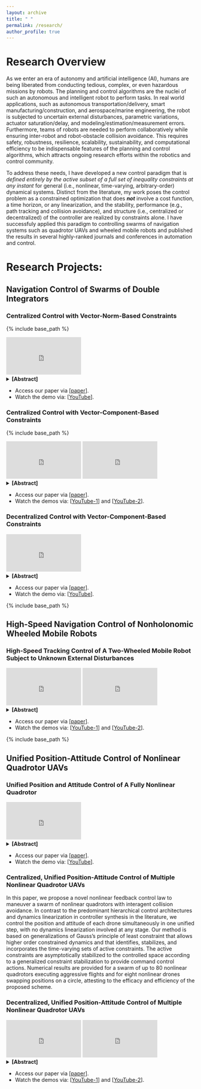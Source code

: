 ```yaml
---
layout: archive
title: " "
permalink: /research/
author_profile: true
---
```


# Research Overview 

As we enter an era of autonomy and artificial intelligence (AI), humans are being liberated from conducting tedious, complex, or even hazardous missions by robots. The planning and control algorithms are the nuclei of such an autonomous and intelligent robot to perform tasks. In real world applications, such as autonomous transportation/delivery, smart manufacturing/construction, and aerospace/marine engineering, the robot is subjected to uncertain external disturbances, parametric variations, actuator saturation/delay, and modeling/estimation/measurement errors. Furthermore, teams of robots are needed to perform collaboratively while ensuring inter-robot and robot-obstacle collision avoidance. This requires safety, robustness, resilience, scalability, sustainability, and computational efficiency to be indispensable features of the planning and control algorithms, which attracts ongoing research efforts within the robotics and control community.  

To address these needs, I have developed a new control paradigm that is _defined entirely by the active subset of a full set of inequality constraints at any instant_ for general (i.e., nonlinear, time-varying, arbitrary-order) dynamical systems. Distinct from the literature, my work poses the control problem as a constrained optimization that does **_not_** involve a cost function, a time horizon, or any linearization, and the stability, performance (e.g., path tracking and collision avoidance), and structure (i.e., centralized or decentralized) of the controller are realized by constraints alone. I have successfuly applied this paradigm to controlling swarms of navigation systems such as quadrotor UAVs and wheeled mobile robots and published the results in several highly-ranked journals and conferences in automation and control. 

<!---
I propose a new control paradigm for general dynamical systems such as robots in my dissertation by rejuvenating a fundamental principle conceived by the polymath Gauss in 1829. The methodology poses the control problem at hand as a constrained minimization problem whose objective function, the unconstrained dynamics, is always satisfied. The performance of e.g., virtual leader tracking and collision avoidance and the controller structure (i.e., centralized or decentralized) are achieved by constraints alone. This approach has been applied to the navigation control of hundreds of double integrators, nonlinear quadrotor drones, and two-wheeled mobile robots. I feel humbled and excited that my method is recognized by highly-ranked journals and conferences in automation and control. 
--> 

# Research Projects:

## Navigation Control of Swarms of Double Integrators 

### Centralized Control with Vector-Norm-Based Constraints 

{% include base_path %}

[//]: # (<center>)

[//]: # (  <img src="../images/TAC22/100Agent-path.jpeg" width="50%" />)

[//]: # (</center>)

<iframe width="200" height="100" src="https://www.youtube.com/embed/HkIxFIba1sI" title="100-agent swarm navigation and control;" frameborder="0" allow="accelerometer; autoplay; clipboard-write; encrypted-media; gyroscope; picture-in-picture; web-share" allowfullscreen></iframe>

<details>
  <summary><b>[Abstract]</b></summary>

Multiagent navigation systems present opportunities for many applications due to their agility and cooperation. In any multiagent navigation system, it is critical that actual interagent collisions are strictly prevented. In this article, we present a solution to the 2-D multiagent navigation problem with collision avoidance. Our solution to this problem is based on a novel extension to Gauss's principle of least constraint (GPLC), in which a fixed set of strict equality constraints is replaced by time-varying sets of active inequality constraints. To the best of our knowledge, this is the first instance that extends GPLC with dynamic incorporation and stabilization of active inequality constraints and with actuator delay and saturation. Herein, the dynamics of a collision-free multiagent system satisfies the Karush-Kuhn-Tucker conditions. Active inequality constraints enforce collision avoidance, leader following, and agglomeration behaviors, and they are stabilized using Baumgarte's error stabilization approach. We show that in dense configurations, the positional arrangement of the agents can lead to linearly dependent constraints, and we propose specialized solutions involving QR decomposition and regularization. The efficacy and efficiency of the proposed method are demonstrated by a dimensional analysis of a worst-case scenario and numerical studies of up to 100 agents tracking a prescribed virtual leader.
</details>

- Access our paper via [[paper](https://ieeexplore.ieee.org/document/9354990)].
- Watch the demo via: [[YouTube](https://youtu.be/HkIxFIba1sI)].


### Centralized Control with Vector-Component-Based Constraints 

{% include base_path %}

[//]: # (<center>)

[//]: # (  <img src="../images/CDC21/2Agent-path.png" width="50%" />)

[//]: # (</center>)

<iframe width="200" height="100" src="https://www.youtube.com/embed/ogNqEoryYIQ" title="Two-Agent Deadlock Resolution;" frameborder="0" allow="accelerometer; autoplay; clipboard-write; encrypted-media; gyroscope; picture-in-picture; web-share" allowfullscreen></iframe>

[//]: # (<center>)

[//]: # (  <img src="../images/CDC21/2Swarm-path.png" width="40%" />)

[//]: # (</center>)

<iframe width="200" height="100" src="https://www.youtube.com/embed/10CXrmDop48" title="Two 15-Agent Swarms Deadlock Resolution;" frameborder="0" allow="accelerometer; autoplay; clipboard-write; encrypted-media; gyroscope; picture-in-picture; web-share" allowfullscreen></iframe>

<details>
  <summary><b>[Abstract]</b></summary>

This paper presents a nonlinear and discontinuous control scheme for two-dimensional (2-D) multi-agent multi-swarm navigation that resolves deadlocks, without heuristics, by agents reacting purely to their constrained dynamics. The method is based on extensions of Gauss's Principle of Least Constraint that dynamically identify, incorporate, and stabilize time-varying sets of constraints and that integrate actuator saturation and delay. The deadlocks are naturally resolved by formulating the 2-D leader following and collision avoidance requirements as decomposed inequality constraints along the X and Y axes and by asymmetrically assigning zero collision avoidance constraint value to a specific branch. Numerical results are presented for two agents and two 15-agent swarms resolving nominal deadlocks at a computation time order of 10 microseconds, demonstrating the efficacy and efficiency of the proposed approach.
</details>

- Access our paper via [[paper](https://ieeexplore.ieee.org/document/9683102)].
- Watch the demos via: [[YouTube-1](https://youtu.be/ogNqEoryYIQ)] and [[YouTube-2](https://youtu.be/10CXrmDop48)].

### Decentralized Control with Vector-Component-Based Constraints 

<iframe width="200" height="100" src="https://www.youtube.com/embed/C0_q3lxDYyY" title="Fully Decentralized Navigation Control of 200 Agents;" frameborder="0" allow="accelerometer; autoplay; clipboard-write; encrypted-media; gyroscope; picture-in-picture; web-share" allowfullscreen></iframe>

<details>
  <summary><b>[Abstract]</b></summary>

In this letter, we introduce a decentralized, nonlinear, discontinuous, and computationally simple control law for large scale multiagent navigation systems. The control is based on extending Gauss's principle of least constraint with a dynamic incorporation of inequality constraints, actuator saturation, and actuator dynamics. With no individual path planner, each agent executes its motion and generates its control actions by reacting solely to the evolution of its constrained dynamics, which is equivalent to solving a linear matrix equation with a dimension up to around 20 without iteration at each time instant. Numerical experiments are conducted on hundreds of two-dimensional (2-D) double integrators subjected to path and collision constraints, demonstrating the promise of the proposed method.

</details>

- Access our paper via [[paper](https://ieeexplore.ieee.org/document/9763476)].
- Watch the demo via: [[YouTube](https://youtu.be/C0_q3lxDYyY)].

{% include base_path %}

## High-Speed Navigation Control of Nonholonomic Wheeled Mobile Robots

### High-Speed Tracking Control of A Two-Wheeled Mobile Robot Subject to Unknown External Disturbances

<iframe width="200" height="100" src="https://www.youtube.com/embed/RdBtaXrZVq8" title="Tracking Control of A High-Speed, Differential Drive Wheeled Mobile Robot under Sinusoidal Forcing;" frameborder="0" allow="accelerometer; autoplay; clipboard-write; encrypted-media; gyroscope; picture-in-picture; web-share" allowfullscreen></iframe>

<iframe width="200" height="100" src="https://www.youtube.com/embed/hPRplXrn8HQ" title="Tracking Control of A High-Speed, Differential Drive Wheeled Mobile Robot under Gaussian Forcing;" frameborder="0" allow="accelerometer; autoplay; clipboard-write; encrypted-media; gyroscope; picture-in-picture; web-share" allowfullscreen></iframe>

<details>
  <summary><b>[Abstract]</b></summary>

This paper presents a computationally efficient, heuristic-free, and nonlinear feedback control framework for the tracking control of the position and orientation of a differential drive wheeled mobile robot (WMR) subjected to high-speed maneuvers and external disturbances. We synthesize the control law by an extension of Gauss’s principle of least constraint with dynamic incorporation of holonomic and nonholonomic equality constraints and with coordinate transformation. The command control actions for the WMR’s constrained dynamics result from solving a linear matrix equation (a Karush-Kuhn-Tucker system) at each point in time. No dynamics linearization or iterative solution is involved in the framework. Numerical experiments of a high-speed, differential drive WMR under sinusoidal and Gaussian external disturbances are presented to showcase the effectiveness of the proposed method.

</details>

- Access our paper via [[paper](https://ieeexplore.ieee.org/document/10156242)].
- Watch the demos via: [[YouTube-1](https://youtu.be/RdBtaXrZVq8)] and [[YouTube-2](https://youtu.be/hPRplXrn8HQ)].

{% include base_path %}

## Unified Position-Attitude Control of Nonlinear Quadrotor UAVs

### Unified Position and Attitude Control of A Fully Nonlinear Quadrotor

<iframe width="200" height="100" src="https://www.youtube.com/embed/-1QB2EVS2fQ" title="Unified Position and Attitude Control of A Fully Nonlinear Quadrotor;" frameborder="0" allow="accelerometer; autoplay; clipboard-write; encrypted-media; gyroscope; picture-in-picture; web-share" allowfullscreen></iframe>

<details>
  <summary><b>[Abstract]</b></summary>

This paper presents a departure from hierarchical cascade methods to control the position and attitude of a fully nonlinear quadrotor. The paper presents a nonlinear feedback control scheme that simultaneously controls position and attitude. The proposed method is based on a generalization of the Gauss's Principle of Least Constraint (GPLC) for higherorder constrained dynamical systems. By double differentiating the rigid-body position dynamics of a fully nonlinear quadrotor with respect to time, the translational and rotational dynamics become fully coupled at the levels of snap and angular acceleration, and the quadrotor is turned into a fully actuated system in a reduced configuration space. A generalized Baumgarte's error stabilization (BES) is developed to asymptotically drive constraint errors to zero. The nonlinear control law is due purely to the natural evolution of constrained system dynamics. To the best of our knowledge, this is the first instance that GPLC and BES are both extended to higher-order systems and that the control scheme for the position and attitude of a quadrotor is unified into one step by making use of its fully nonlinear constrained dynamics. The efficiency and efficacy of the proposed method is demonstrated by numerical experiments on a quadrotor tracking a prescribed conical spiral.

</details>

- Access our paper via [[paper](https://ieeexplore.ieee.org/document/9483358)].
- Watch the demo via: [[YouTube](https://youtu.be/C0_q3lxDYyY)].


### Centralized, Unified Position-Attitude Control of Multiple Nonlinear Quadrotor UAVs

In this paper, we propose a novel nonlinear feedback control law to maneuver a swarm of nonlinear quadrotors with interagent collision avoidance. In contrast to the predominant hierarchical control architectures and dynamics linearization in controller synthesis in the literature, we control the position and attitude of each drone simultaneously in one unified step, with no dynamics linearization involved at any stage. Our method is based on generalizations of Gauss’s principle of least constraint that allows higher order constrained dynamics and that identifies, stabilizes, and incorporates the time-varying sets of active constraints. The active constraints are asymptotically stabilized to the controlled space according to a generalized constraint stabilization to provide command control actions. Numerical results are provided for a swarm of up to 80 nonlinear quadrotors executing aggressive flights and for eight nonlinear drones swapping positions on a circle, attesting to the efficacy and efficiency of the proposed scheme.

### Decentralized, Unified Position-Attitude Control of Multiple Nonlinear Quadrotor UAVs

<iframe width="200" height="100" src="https://www.youtube.com/embed/HyypDPPdLzk" title="Decentralized Unified Position-Attitude Control of 10 Nonlinear Quadrotor UAVs Following a Virtual Leader;" frameborder="0" allow="accelerometer; autoplay; clipboard-write; encrypted-media; gyroscope; picture-in-picture; web-share" allowfullscreen></iframe>

<iframe width="200" height="100" src="https://www.youtube.com/embed/ZAmDssH8h74" title="Decentralized Unified Position-Attitude Control of 8 Nonlinear Quadrotor UAVs Swapping Positions on A Circle;" frameborder="0" allow="accelerometer; autoplay; clipboard-write; encrypted-media; gyroscope; picture-in-picture; web-share" allowfullscreen></iframe>

<details>
  <summary><b>[Abstract]</b></summary>

In this paper, we propose a fully decentralized, nonlinear feedback control law to maneuver multiple nonlinear quadrotor UAVs with interagent collision avoidance and natural deadlock resolution. Most existing work on this problem adopts a cascaded position-attitude control scheme and utilizes linearized dynamics in controller synthesis. In this work, each UAV controls its position and attitude simultaneously in one unified step, with no dynamics linearization involved at any stage. The proposed scheme is based on a generalization of Gauss’s principle of least constraint that allows constrained systems of any order and any type and that identifies, differentiates, stabilizes, partitions, and incorporates the active constraints at each time instant. The control actions result from asymptotically stabilizing the active constraints by user-specified natural frequencies and damping ratios according to a generalized constraint stabilization. Two numerical examples are used to demonstrate the effectiveness of the present method, whose performance on collision avoidance and deadlock resolution is sufficiently close to that of a centralized method.

</details>

- Access our paper via [[paper](https://ieeexplore.ieee.org/document/9992624)].
- Watch the demos via: [[YouTube-1](https://youtu.be/HyypDPPdLzk)] and [[YouTube-2](https://youtu.be/ZAmDssH8h74)].

